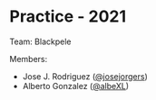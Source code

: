 # Practice - 2021

Team: Blackpele

Members:

* Jose J. Rodriguez ([@josejorgers](https://github.com/josejorgers))
* Alberto Gonzalez ([@albeXL](https://github.com/albeXL))
